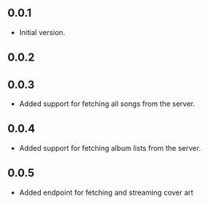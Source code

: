 ## 0.0.1

- Initial version.

## 0.0.2

## 0.0.3

- Added support for fetching all songs from the server.

## 0.0.4

- Added support for fetching album lists from the server.

## 0.0.5

- Added endpoint for fetching and streaming cover art
